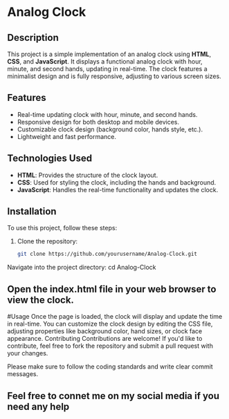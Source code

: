 # Analog Clock

## Description
This project is a simple implementation of an analog clock using **HTML**, **CSS**, and **JavaScript**. It displays a functional analog clock with hour, minute, and second hands, updating in real-time. The clock features a minimalist design and is fully responsive, adjusting to various screen sizes.

## Features
- Real-time updating clock with hour, minute, and second hands.
- Responsive design for both desktop and mobile devices.
- Customizable clock design (background color, hands style, etc.).
- Lightweight and fast performance.

## Technologies Used
- **HTML**: Provides the structure of the clock layout.
- **CSS**: Used for styling the clock, including the hands and background.
- **JavaScript**: Handles the real-time functionality and updates the clock.

## Installation

To use this project, follow these steps:

1. Clone the repository:
   ```bash
   git clone https://github.com/yourusername/Analog-Clock.git
Navigate into the project directory:
cd Analog-Clock

## Open the index.html file in your web browser to view the clock.

#Usage
Once the page is loaded, the clock will display and update the time in real-time.
You can customize the clock design by editing the CSS file, adjusting properties like background color, hand sizes, or clock face appearance.
Contributing
Contributions are welcome! If you'd like to contribute, feel free to fork the repository and submit a pull request with your changes.

Please make sure to follow the coding standards and write clear commit messages.

## Feel free to connet me on my social media if you need any help